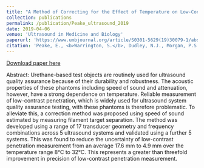 ```yaml
---
title: "A Method of Correcting for the Effect of Temperature on Low-Contrast Penetration Measurement in Urethane Phantoms"
collection: publications
permalink: /publication/Peake_ultrasound_2019
date: 2019-04-06
venue: 'Ultrasound in Medicine and Biology'
paperurl: 'https://www.umbjournal.org/article/S0301-5629(19)30079-1/abstract'
citation: 'Peake, E., <b>Warrington, S.</b>, Dudley, N.J., Morgan, P.S., and Gibson, N.M. (2019) “A Method of Correcting for the Effect of Temperature on Low-Contrast Penetration Measurement in Urethane Phantoms”, <i>Ultrasound in Medicine and Biology</i>, vol. 45, no. 6.'
---
```


<a href='https://www.umbjournal.org/article/S0301-5629(19)30079-1/abstract'>Download paper here</a>

Abstract: Urethane-based test objects are routinely used for ultrasound quality assurance because of their durability and robustness. The acoustic properties of these phantoms including speed of sound and attenuation, however, have a strong dependence on temperature. Reliable measurement of low-contrast penetration, which is widely used for ultrasound system quality assurance testing, with these phantoms is therefore problematic. To alleviate this, a correction method was proposed using speed of sound estimated by measuring filament target separation. The method was developed using a range of 17 transducer geometry and frequency combinations across 5 ultrasound systems and validated using a further 5 systems. This was found to reduce the uncertainty of low-contrast penetration measurement from an average 17.6 mm to 4.9 mm over the temperature range 8&deg;C to 32&deg;C. This represents a greater than threefold improvement in precision of low-contrast penetration measurement.
